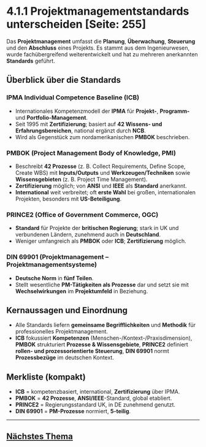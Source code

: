 # 4.1.1 Projektmanagementstandards unterscheiden [Seite: 255]

Das **Projektmanagement** umfasst die **Planung**, **Überwachung**, **Steuerung** und den **Abschluss** eines Projekts. Es stammt aus dem Ingenieurwesen, wurde fachübergreifend weiterentwickelt und hat zu mehreren anerkannten **Standards** geführt. 

## Überblick über die Standards

### IPMA Individual Competence Baseline (**ICB**)

* Internationales Kompetenzmodell der **IPMA** für **Projekt-**, **Programm-** und **Portfolio-Management**.
* Seit 1995 mit **Zertifizierung**; basiert auf **42 Wissens- und Erfahrungsbereichen**, national ergänzt durch **NCB**.
* Wird als Gegenstück zum nordamerikanischen **PMBOK** beschrieben. 

### **PMBOK** (Project Management Body of Knowledge, **PMI**)

* Beschreibt **42 Prozesse** (z. B. Collect Requirements, Define Scope, Create WBS) mit **Inputs/Outputs** und **Werkzeugen/Techniken** sowie **Wissensgebieten** (z. B. Project Time Management).
* **Zertifizierung** möglich; von **ANSI** und **IEEE** als **Standard** anerkannt.
* **International** weit verbreitet; oft **erste Wahl** bei großen, internationalen Projekten, besonders mit **US-Beteiligung**. 

### **PRINCE2** (Office of Government Commerce, OGC)

* **Standard** für Projekte der **britischen Regierung**; stark in UK und verbundenen Ländern, zunehmend auch in **Deutschland**.
* Weniger umfangreich als **PMBOK** oder **ICB**; **Zertifizierung** möglich. 

### **DIN 69901** (Projektmanagement – Projektmanagementsysteme)

* **Deutsche Norm** in **fünf Teilen**.
* Stellt wesentliche **PM-Tätigkeiten als Prozesse** dar und setzt sie mit **Wechselwirkungen** im **Projektumfeld** in Beziehung. 

## Kernaussagen und Einordnung

* Alle Standards liefern **gemeinsame Begrifflichkeiten** und **Methodik** für professionelles Projektmanagement.
* **ICB** fokussiert **Kompetenzen** (Menschen-/Kontext-/Praxisdimension), **PMBOK** strukturiert **Prozesse & Wissensgebiete**, **PRINCE2** definiert **rollen- und prozessorientierte Steuerung**, **DIN 69901** normt **Prozessbezüge** im deutschen Kontext.

## Merkliste (kompakt)

* **ICB** = kompetenzbasiert, international, **Zertifizierung** über IPMA. 
* **PMBOK** = **42 Prozesse**, **ANSI/IEEE**-Standard, global etabliert. 
* **PRINCE2** = Regierungsstandard UK, in DE zunehmend genutzt. 
* **DIN 69901** = **PM-Prozesse** normiert, **5-teilig**. 


---

## [Nächstes Thema](./4.1.2_Die_Projektorganisation_innerhalb_von_Unternehmen_praesentieren.md)